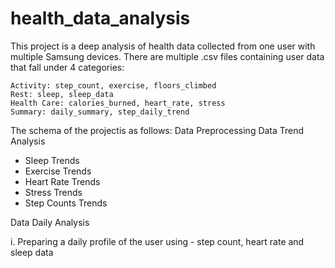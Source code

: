 # health_data_analysis

This project is a deep analysis of health data collected from one user with multiple Samsung devices. 
There are multiple .csv files containing user data that fall under 4 categories:

    Activity: step_count, exercise, floors_climbed
    Rest: sleep, sleep_data
    Health Care: calories_burned, heart_rate, stress
    Summary: daily_summary, step_daily_trend


The schema of the projectis as follows:
Data Preprocessing
Data Trend Analysis

- Sleep Trends
- Exercise Trends
- Heart Rate Trends
- Stress Trends
- Step Counts Trends

Data Daily Analysis

i. Preparing a daily profile of the user using - step count, heart rate and sleep data
